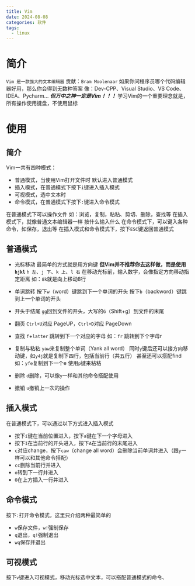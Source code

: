 ```yaml
---
title: Vim
date: 2024-08-08
categories: 软件
tags:
  - linux
---
```

# 简介
`Vim 是一款强大的文本编辑器`
贡献：`Bram Moolenaar`
如果你问程序员哪个代码编辑器好用，那么你会得到无数种答案
像：Dev-CPP、Visual Studio、VS Code、IDEA、Pycharm...
***但万中之神一定是Vim！！！***
学习Vim的一个重要理念就是，所有操作使用键盘，不使用鼠标
 
# 使用
## 简介
Vim一共有四种模式：
* 普通模式，当使用Vim打开文件时 默认进入普通模式
* 插入模式，在普通模式下按下`i`键进入插入模式
* 可视模式，选中文本时
* 命令模式，在普通模式下按下`:`键进入命令模式

在普通模式下可以操作文件 如：浏览，复制，粘粘、剪切、删除，查找等
在插入模式下，就像普通文本编辑器一样 按什么输入什么
在命令模式下，可以键入各种命令，如保存，退出等
在插入模式和命令模式下，按下`ESC`键返回普通模式
## 普通模式
- 光标移动
	最简单的方式就是用方向键 **但Vim并不推荐你去这样做，而是使用`hjkl`**
	`h 左`、`j 下`、`k 上`、`l 右`
	在移动光标前，输入数字，会像指定方向移动指定距离 如：`8k`就是向上移动8行
	
- 单词跳转
	按下`w`（word）键跳到下一个单词的开头 按下`b`（backword）键跳到上一个单词的开头
	
- 开头于结尾
	`gg`回到文件的开头，大写的`G`（Shift+g）到文件的末尾
	
- 翻页
	`Ctrl+U`对应 PageUP，`Ctrl+D`对应 PageDown
	
- 查找
	`f`+`latter` 跳转到下一个对应的字母 如：`fr` 跳转到下个字母r
	
- 复制与粘粘
	`yaw`来复制整个单词（Yank all word）
	同时`y`键后还可以接方向移动键，如`y4j`就是复制下四行，包括当前行（共五行）
	甚至还可以搭配find 如：`yfe`复制到下一个e
	使用`p`键来粘粘
	
- 删除 
	`d`删除，可以像`y`一样和其他命令搭配使用
	
- 撤销
	`u`撤销上一次的操作
## 插入模式
在普通模式下，可以通过以下方式进入插入模式
- 按下`i`键在当前位置进入，按下`a`键在下一个字母进入
- 按下`I`在当前行的开头进入，按下`A`在当前行的末尾进入
- `c`对应change，按下`caw`（change all word）会删除当前单词并进入（跟`y`一样可以和其他命令搭配）
- `cc`删除当前行并进入
- `o`转到下一行并进入
- `O`在上方插入一行并进入

## 命令模式
按下`:`打开命令模式，这里只介绍两种最简单的
- `w`保存文件，`w!`强制保存
- `q`退出，`q!`强制退出
- `wq`保存并退出

## 可视模式
按下`v`键进入可视模式，移动光标选中文本，可以搭配普通模式的命令、
